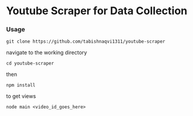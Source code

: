 # Youtube Scraper for Data Collection

### Usage

`git clone https://github.com/tabishnaqvi1311/youtube-scraper`

navigate to the working directory

`cd youtube-scraper`

then

`npm install`

to get views

`node main <video_id_goes_here>`

